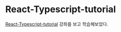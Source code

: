 # React-Typescript-tutorial
[React-Typescript-tutorial](https://www.youtube.com/playlist?list=PLC3y8-rFHvwi1AXijGTKM0BKtHzVC-LSK) 강좌를 보고 학습해보았다.
